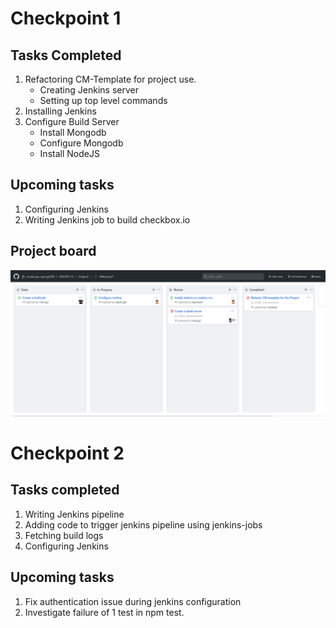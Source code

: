 
# Checkpoint 1 

## Tasks Completed 

1. Refactoring CM-Template for project use.
    - Creating Jenkins server
    - Setting up top level commands
2. Installing Jenkins
3. Configure Build Server
    - Install Mongodb
    - Configure Mongodb
    - Install NodeJS


## Upcoming tasks

1. Configuring Jenkins
2. Writing Jenkins job to build checkbox.io
 
## Project board

![](images/Checkpoint1.png)

# Checkpoint 2

## Tasks completed

1. Writing Jenkins pipeline
2. Adding code to trigger jenkins pipeline using jenkins-jobs
3. Fetching build logs
4. Configuring Jenkins

## Upcoming tasks

1. Fix authentication issue during jenkins configuration
2. Investigate failure of 1 test in npm test.
